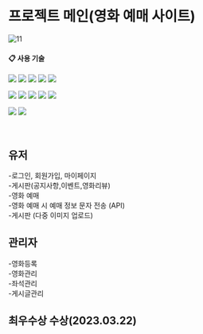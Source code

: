 # 프로젝트 메인(영화 예매 사이트)

![11](https://github.com/BAEJUHEE/MovieProject/assets/125854264/bb4b9cdf-ce9a-4039-88db-d93f05a45ab5)

 ####  📋 사용 기술 
 <p>       
<img src="https://img.shields.io/badge/JAVA-007396?style=flat-square&logo=java&logoColor=white">
<img src="https://img.shields.io/badge/Spring-6DB33F?style=flat-square&logo=Spring&logoColor=white">
<img src="https://img.shields.io/badge/JSP-007396?style=for-flat-square&logo=java&logoColor=white">
<img src="https://img.shields.io/badge/jquery-0769AD?style=flat-square&logo=jquery&logoColor=white">
<img src="https://img.shields.io/badge/MyBatis-007396?style=flat-square&logo=java&logoColor=white">
<br>
 </p>
        
<p>
<img src="https://img.shields.io/badge/html5-E34F26?style=flat-square&logo=html5&logoColor=white">
<img src="https://img.shields.io/badge/css3-1572B6?style=flat-square&logocss3&logoColor=white">
<img src="https://img.shields.io/badge/javascript-F7DF1E?style=flat-square&logo=javascript&logoColor=black">
<img src="https://img.shields.io/badge/bootstrap-7952B3?style=flat-square&logo=bootstrap&logoColor=white">
<img src="https://img.shields.io/badge/Tiles-F7DF1E?style=flat-square&logo=Tiles&logoColor=black">
<br>
 </p>

<p>
<img src="https://img.shields.io/badge/oracle-F80000?style=flat-square&logo=oracle&logoColor=white">
<img src="https://img.shields.io/badge/apache tomcat-F8DC75?style=flat-square&logo=apachetomcat&logoColor=white">
<br>
</p>
<br>


## 유저
-로그인, 회원가입, 마이페이지<br>
-게시판(공지사항,이벤트,영화리뷰)<br>
-영화 예매<br>
-영화 예매 시 예매 정보 문자 전송 (API)<br>
-게시판 (다중 이미지 업로드)
<br>

## 관리자
-영화등록<br>
-영화관리<br>
-좌석관리<br>
-게시글관리

## 최우수상 수상(2023.03.22)
